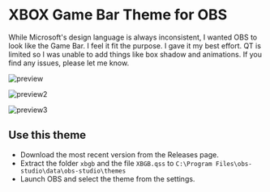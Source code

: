 # XBOX Game Bar Theme for OBS

While Microsoft's design language is always inconsistent, I wanted OBS to look like the Game Bar. I feel it fit the purpose. I gave it my best effort. QT is limited so I was unable to add things like box shadow and animations. If you find any issues, please let me know.

![preview](https://i.imgur.com/1YHV2tC.jpg)

![preview2](https://i.imgur.com/tbruXay.jpg)

![preview3](https://i.imgur.com/JGEqwZf.jpg)

## Use this theme

- Download the most recent version from the Releases page.
- Extract the folder `xbgb` and the file `XBGB.qss` to `C:\Program Files\obs-studio\data\obs-studio\themes`
- Launch OBS and select the theme from the settings.